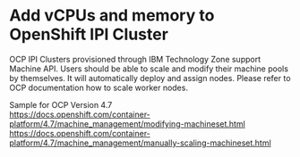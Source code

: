 # Add vCPUs and memory to OpenShift IPI Cluster

OCP IPI Clusters provisioned through IBM Technology Zone support Machine API.
Users should be able to scale and modify their machine pools by themselves.
It will automatically deploy and assign nodes. Please refer to OCP documentation how to scale worker nodes.


Sample for OCP Version 4.7  
https://docs.openshift.com/container-platform/4.7/machine_management/modifying-machineset.html  
https://docs.openshift.com/container-platform/4.7/machine_management/manually-scaling-machineset.html  

